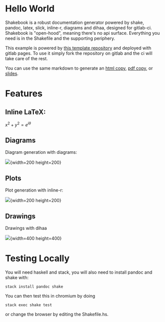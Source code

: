 # Hello World

Shakebook is a robust documentation generator powered by shake, pandoc, latex,
slick, inline-r, diagrams and dihaa, designed for gitlab-ci. Shakebook is
"open-hood", meaning there's no api surface. Everything you need is in the
Shakefile and the supporting periphery.

This example is powered by [this template
repository](https://gitlab.com/zenhaskell/shakebook) and deployed with gitlab
pages. To use it simply fork the repository on gitlab and the ci will take care
of the rest.

You can use the same markdown to generate an [html copy](index.html), [pdf
copy](book.pdf), or [slides](slides.pdf).

# Features

## Inline LaTeX:

$x^2 + y^2 = e^{i\theta}$

## Diagrams

Diagram generation with diagrams:

![](diagrams/tournament.svg){width=200 height=200}

## Plots

Plot generation with inline-r:

![](plots/cluster.png){width=200 height=200}

## Drawings

Drawings with dihaa

![](drawings/system.asc.png){width=400 height=400}

# Testing Locally

You will need haskell and stack, you will also need to install pandoc and shake with:

    stack install pandoc shake

You can then test this in chromium by doing

    stack exec shake test

or change the browser by editing the Shakefile.hs.
